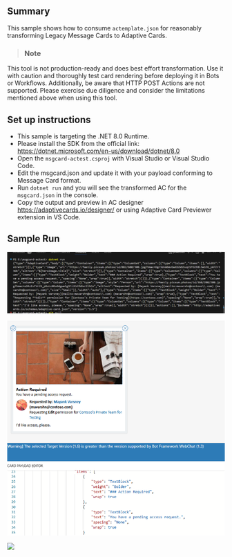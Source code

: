 ## Summary

This sample shows how to consume `actemplate.json` for reasonably transforming Legacy Message Cards to Adaptive Cards.
> ### **Note**
This tool is not production-ready and does best effort transformation. Use it with caution and thoroughly test card rendering before deploying it in Bots or Workflows. Additionally, be aware that HTTP POST Actions are not supported.
Please exercise due diligence and consider the limitations mentioned above when using this tool.


## Set up instructions

 - This sample is targeting the .NET 8.0 Runtime.
 - Please install the SDK from the official link: https://dotnet.microsoft.com/en-us/download/dotnet/8.0
 - Open the `msgcard-actest.csproj` with Visual Studio or Visual Studio Code.
 - Edit the msgcard.json and update it with your payload conforming to Message Card format.
 - Run `dotnet run` and you will see the transformed AC for the `msgcard.json` in the console.
 - Copy the output and preview in AC designer https://adaptivecards.io/designer/ or using Adaptive Card Previewer extension in VS Code.

## Sample Run
![image](assets/run-command.png)

![image](assets/adaptive-card.png)


<img src="https://pnptelemetry.azurewebsites.net/microsoft-teams-samples/tools/message-card-to-ac-transformation" />
